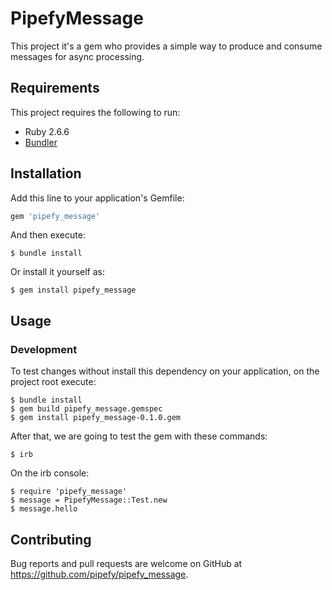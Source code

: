 # PipefyMessage

This project it's a gem who provides a simple way to produce and consume messages for async processing.

## Requirements

This project requires the following to run:

- Ruby 2.6.6
- [Bundler](https://bundler.io/)

## Installation

Add this line to your application's Gemfile:

```ruby
gem 'pipefy_message'
```

And then execute:

    $ bundle install

Or install it yourself as:

    $ gem install pipefy_message

## Usage

### Development

To test changes without install this dependency on your application, on the project root execute:

    $ bundle install
    $ gem build pipefy_message.gemspec
    $ gem install pipefy_message-0.1.0.gem

After that, we are going to test the gem with these commands:

    $ irb

On the irb console:

    $ require 'pipefy_message'
    $ message = PipefyMessage::Test.new
    $ message.hello

## Contributing

Bug reports and pull requests are welcome on GitHub at https://github.com/pipefy/pipefy_message.
